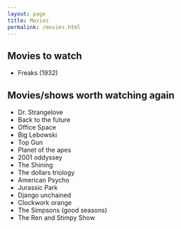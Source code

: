 ```yaml
---
layout: page
title: Movies
permalink: /movies.html
---
```


<script>
window.onload = function() {
  document.getElementsByTagName("header")[0].remove();
  document.getElementsByTagName("footer")[0].remove();
};
</script>

## Movies to watch
* Freaks (1932)

## Movies/shows worth watching again
* Dr. Strangelove
* Back to the future
* Office Space
* Big Lebowski
* Top Gun
* Planet of the apes
* 2001 oddyssey
* The Shining
* The dollars triology
* American Psycho
* Jurassic Park
* Django unchained
* Clockwork orange
* The Simpsons (good seasons)
* The Ren and Stimpy Show